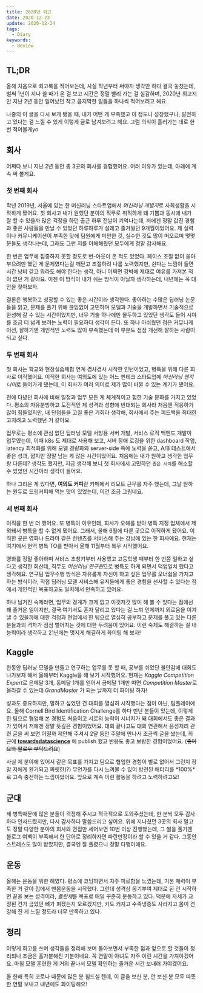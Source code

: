 ```yaml
---
title: 2020년 회고
date: 2020-12-23
update: 2020-12-24
tags:
  - Diary
keywords:
  - Review
---
```


## TL;DR

올해 처음으로 회고록을 적어보는데, 사실 작년부터 써야지 생각만 하다 결국 놓쳤는데, 벌써 1년이 지나 쓸 때가 온 걸 보고 시간은 정말 빨리 가는 걸 실감하며, 2020년 회고지만 지난 2년 동안 일어났던 작고 큼지막한 일들을 하나씩 적어보려고 해요.

나중의 이 글을 다시 보게 됐을 때, 내가 어떤 게 부족했고 이 정도나 성장했구나, 발전하고 있다는 걸 느낄 수 있게 이렇게 글로 남겨보려고 해요. 그럼 의식이 흘러가는 데로 한번 적어볼게yo

## 회사

어쩌다 보니 지난 2년 동안 총 3곳의 회사를 경험했어요. 여러 이유가 있는데, 아래에 계속 써 볼게요.

### 첫 번째 회사

작년 2019년, 서울에 있는 한 머신러닝 스타트업에서 *머신러닝 개발자*로 사회생활을 시작하게 됐어요. 첫 회사고 내가 원했던 분야의 직무로 취직하게 돼 기쁨과 동시에 내가 잘 할 수 있을까 많은 걱정을 하던 출근 하루 전날이 기억나는데, 저에겐 정말 값진 경험과 좋은 사람들을 만날 수 있었던 하루하루가 설레고 즐거웠던 9개월이었어요. 제 실력이나 커뮤니케이션이 부족한 탓에 팀원에게 미안한 것, 실수한 것도 많이 떠오르며 몇몇 분들도 생각나는데, 그래도 그런 저를 이해해줬던 모두에게 정말 감사해요.

한 번은 업무에 집중하지 못할 정도로 번-아웃이 온 적도 있었다. 페이스 조절 없이 쏟아부으려만 했던 게 문제였다는걸 깨닫고 조절하려 나름 노력했지만, 쉰다는 느낌이 들면 시간 낭비 같고 뭐라도 해야 한다는 생각, 아니 어쩌면 강박에 제대로 여유를 가져본 적이 없던 거 같아요. 이젠 이 방식이 내가 쉬는 방식이 아닐까 생각하는데, 내년에는 꼭 대안을 찾아보자.

결론은 행복하고 성장할 수 있는 좋은 시간이라 생각한다. 좋아하는 수많은 딥러닝 논문들을 읽고, 문제를 풀기 위해 끊임없이 고민하며 모델과 기술을 개발하면서 기술적으로 완성해 갈 수 있는 시간이었지만, 너무 기술 하나에만 몰두하고 있었단 생각도 들어 시야를 조금 더 넓게 보려는 노력이 필요하다 생각이 든다. 또 하나 아쉬웠던 점은 커뮤니케이션, 잘하기엔 개인적인 노력도 많이 부족했는데 이 부분도 점점 개선해 잘하는 사람이 되고 싶다.

### 두 번째 회사

첫 회사는 학교와 현장실습체험 연계 겸사겸사 시작한 인턴이었고, 병특을 위해 다른 회사로 이직했어요. 이직한 회사는 여의도에 있는 어느 핀테크 스타트업에 *머신러닝 엔지니어*로 들어가게 됐는데, 이 회사가 여러 의미로 제가 많이 바뀔 수 있는 계기가 됐어요.

전에 다녔던 회사에 비해 일정과 업무 모든 게 체계적이고 힙한 기술 문화를 가지고 있었다. 평소의 자유분방하고 도전적인 제 성격과 성향에 반대되는 회사라 처음엔 적응하기 많이 힘들었지만, 내 단점들을 고칠 좋은 기회라 생각해, 회사에서 주는 피드백을 최대한 고치려고 노력했던 거 같아요.

업무로는 평소에 관심 없던 딥러닝 모델 서빙용 서버 개발, 서비스 로직 백엔드 개발이 업무였는데, 이때 k8s 도 제대로 사용해 보고, 서버 장애 로깅을 위한 dashboard 작업, latency 최적화를 위해 모델 경량화와 server-side 쪽에 노력을 쏟고, A/B 테스트에서 좋은 성과, 짧지만 정말 남는 게 많은 시간이었어요. 처음에는 내가 원하고 생각한 업무랑 다른데? 생각도 했지만, 지금 생각해 보니 첫 회사에서 고민하던 `좁은 시야`를 해소할 수 있었던 시간이라 생각이 들어요.

하나 그리운 게 있다면, **여의도 커피**란 카페에서 리모트 근무를 자주 했는데, 그날 원하는 원두로 드립커피해 먹는 맛이 있었는데, 이건 조금 그립네요.

### 세 번째 회사

이직을 한 번 더 했어요. 또 병특이 이유인데, 회사가 오해를 받아 병특 지정 업체에서 제외돼서 병특을 할 수 없게 됐어요. 그래서, 올해 6월에 다른 곳으로 이직하게 됐어요. 이직한 곳은 영화나 드라마 같은 컨텐츠를 서비스해 주는 강남에 있는 한 회사에요. 현재는 여기에서 현역 병특 TO를 받아서 올해 11월부터 복무 시작했어요.

영화를 정말 좋아하며 서비스 초창기부터 사용했고 고등학생 때부터 한 번쯤 일하고 싶다고 생각한 회산데, 직무도 *머신러닝 연구원*으로 병특도 하게 되면서 덕업일치 했다고 생각해요. 연구팀 업무수행 방식은 자유롭게 자신이 하고 싶은 업무를 오너쉽을 가지고 하는 방식이라, 직접 딥러닝 모델 서비스해 유저들에게 좋은 경험을 선사할 수 있다는 점에서 개인적인 목표하고도 일치해서 만족하고 있어요.

하나 남겨진 숙제라면, 업무의 경계가 크게 없고 이것저것 많이 해 볼 수 있다는 점에선 꽤 즐거운 일이지만, 결국 여기서도 혼자 달리고 있다는 걸 느껴 언제까지 외로움을 이겨낼 수 있을까에 대한 걱정과 현업에서 한 팀으로 열심히 공부하고 문제를 풀고 있는 다른 분들과의 격차가 점점 벌어지는 것에 대한 두려움이 있어요. 이런 숙제도 해결하는 걸 내 능력이라 생각하고 21년에는 멋지게 해결하게 화이팅 해 보자!

## Kaggle

한동안 딥러닝 모델을 만들고 연구하는 업무를 못 할 때, 공부를 쉬었단 불안감에 대회도 나가보자 해서 올해부터 Kaggle을 해 보기 시작했어요. 현재는 *Kaggle Competition Expert*로 은메달 3개, 동메달 1개를 얻어서 금메달 1개만 따면 *Competition Master*로 올라갈 수 있는데 *GrandMaster* 가 되는 날까지 더 화이팅 하자!

성과도 중요하지만, 말하고 싶었던 건 대회를 열심히 시작했다는 점이 아닌, 팀플레이에요. 올해 Cornell Bird Identification Challenge를 하다 만난 분들이 있는데, 이렇게 한 팀으로 협업해 본 경험도 처음이고 서로의 능력이 시너지가 돼 대회에서도 좋은 결과가 있어서 저에겐 정말 뜻깊은 경험이었어요. 대회 끝나고도 대회 연관해서 음성처리 관련 글을 써 보면 어떨까 제안해 주셔서 2달 동안 주말에 만나서 조금씩 글을 썼는데, 최근에 [**towardsdatascience**](https://towardsdatascience.com/detecting-sounds-with-deep-learning-ed9a41909da0) 에 publish 했고 반응도 좋고 보람찬 경험이었어요. (~~좋아요와 팔로우 부탁드려요~~)

사실 제 분야에 있어서 같은 목표를 가지고 팀으로 협업한 경험이 별로 없어서 그런지 정말 저에게 환기되고 짜릿한(?) 무언가를 다시 느껴볼 수 있어 방전된 배터리를 *100%*로 고속 충전하는 느낌이었어요. 앞으로 계속 이런 활동을 하려고 노력하려고요!

## 군대

제 병특때문에 많은 분들이 걱정해 주시고 적극적으로 도와주셨는데, 한 분씩 모두 감사하다 인사드렸지만, 다시 감사하다 말씀드리고 싶어요. 위에 지나쳤던 3곳의 회사 말고도 정말 다양한 분야의 회사와 면접만 세어보면 10번 이상 진행했는데, 그 썰을 풀기엔 블로그 여백이 부족해서 한 단어로 정리하자면 파란만장이라 할 수 있을 거 같다. 그동안 스트레스도 많이 받았지만, 결국엔 잘 풀렸으니 정말 다행이에요.

## 운동

올해는 운동을 위한 해였다. 평소에 코딩하면서 자주 피로함을 느꼈는데, 기본 체력이 부족한 거 같아 집에서 맨몸운동을 시작했다. 그런데 성격상 동기부여 제대로 된 건 시작하면 끝을 보는 성격이라, *플란체*를 목표로 매일 꾸준히 운동하고 있다. 덕분에 자세가 교정된 건가 굽었던 뼈가 펴졌는지 모르겠지만, 키도 커지고 수족냉증도 사라지고 몸이 건강해 진 게 느낄 정도라 너무 만족하고 있다.

## 정리

이렇게 회고를 쓰며 생각들을 정리해 보며 돌아보면서 부족한 점과 앞으로 할 것들이 정리되니 조금은 홀가분해진 기분이네요. 꼭 연말이 아녀도 자주 이런 시간을 가져야겠어요. 마침 모델 훈련한 게 거의 끝나서 모델 확인하는 즐거운 시간 보내러 가야겠어요.

올 한해 특히 코로나 때문에 많은 분 힘드실 텐데, 이 글을 보신 분, 안 보신 분 모두 따뜻한 연말 보내고 내년에도 화이팅해요!
